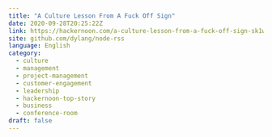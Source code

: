 ```yaml
---
title: "A Culture Lesson From A Fuck Off Sign"
date: 2020-09-28T20:25:22Z
link: https://hackernoon.com/a-culture-lesson-from-a-fuck-off-sign-sk1w3e6u?source=rss&utm_medium=RSS&utm_source=news.12bit.vn
site: github.com/dylang/node-rss
language: English
category:
  - culture
  - management
  - project-management
  - customer-engagement
  - leadership
  - hackernoon-top-story
  - business
  - conference-room
draft: false
---
```

